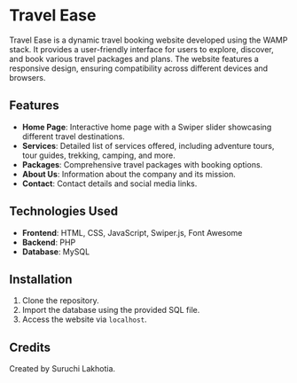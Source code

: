 # Travel Ease

Travel Ease is a dynamic travel booking website developed using the WAMP stack. It provides a user-friendly interface for users to explore, discover, and book various travel packages and plans. The website features a responsive design, ensuring compatibility across different devices and browsers.

## Features

- **Home Page**: Interactive home page with a Swiper slider showcasing different travel destinations.
- **Services**: Detailed list of services offered, including adventure tours, tour guides, trekking, camping, and more.
- **Packages**: Comprehensive travel packages with booking options.
- **About Us**: Information about the company and its mission.
- **Contact**: Contact details and social media links.

## Technologies Used

- **Frontend**: HTML, CSS, JavaScript, Swiper.js, Font Awesome
- **Backend**: PHP
- **Database**: MySQL

## Installation

1. Clone the repository.
3. Import the database using the provided SQL file.
4. Access the website via `localhost`.

## Credits
Created by Suruchi Lakhotia.

